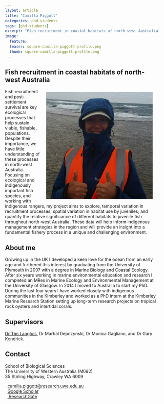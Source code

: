 ```yaml
---
layout: article
title: "Camilla Piggott"
categories: phd-students
tags: [phd-students]
excerpt: "Fish recruitment in coastal habitats of north-west Australia"
image:
  feature: 
  teaser: square-camilla-piggott-profile.png
  thumb: square-camilla-piggott-profile.png
---
```

## Fish recruitment in coastal habitats of north-west Australia
<img src='/images/square-camilla-piggott-profile.png' align='right' width="350" hspace="20" vspace="10">
Fish recruitment and post-settlement survival are key ecological processes that help sustain viable, fishable, populations. Despite their importance, we have little understanding of these processes in north-west Australia. Focusing on ecological and indigenously important fish species, and working with indigenous rangers, my project aims to explore, temporal variation in recruitment processes; spatial variation in habitat use by juveniles; and quantify the relative significance of different habitats to juvenile fish throughout north-west Australia. These data will help inform indigenous management strategies in the region and will provide an insight into a fundamental fishery process in a unique and challenging environment. 

## About me
Growing up in the UK I developed a keen love for the ocean from an early age and furthered this interest by graduating from the University of Plymouth in 2007 with a degree in Marine Biology and Coastal Ecology. After six years working in marine environmental education and research I completed an MRes in Marine Ecology and Environmental Management at the University of Glasgow. In 2014 I moved to Australia to start my PhD. During the last four years I have worked closely with indigenous communities in the Kimberley and worked as a PhD intern at the Kimberley Marine Research Station setting up long-term research projects on tropical rock oysters and intertidal corals.

## Supervisors
[Dr Tim Langlois](https://uwamegfisheries.github.io/researchers/tim-langlois/ "Tim Langlois"), Dr Martial Depczynski, Dr Monica Gagliano, and Dr Gary Kendrick.

## Contact
<p class="address"><i class="far fa-building"></i> School of Biological Sciences<br>
The University of Western Australia (M092)<br>
35 Stirling Highway, Crawley WA 6009</p>

<p class="phoneemail"><i class="far fa-envelope-open"></i>&nbsp;&nbsp;<a href="mailto:camilla.piggott@research.uwa.edu.au ">camilla.piggott@research.uwa.edu.au </a><br>
<i class="fas fa-graduation-cap"></i>&nbsp;&nbsp;<a href="https://scholar.google.com/citations?hl=en&view_op=list_works&authuser=2&gmla=AJsN-F6SSOss6B5B00lVgV2H7Nub_UdW924_bkVYyFG6d929RJTkwhZok5Ap7kp5pXia4t4RAg6Vv1qrpB1zhchiSgBU-umq_g&user=jbDLExEAAAAJ">Google Scholar</a><br>
<i class="fab fa-researchgate"></i>&nbsp;&nbsp;<a href="https://www.researchgate.net/profile/Camilla_Piggott"> ResearchGate</a><br>
